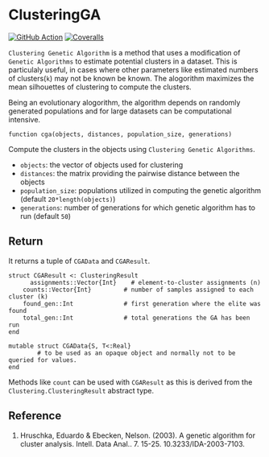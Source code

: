 # ClusteringGA

[![GitHub Action](https://github.com/sambitdash/ClusteringGA.jl/actions/workflows/Build.yml/badge.svg)](https://github.com/sambitdash/ClusteringGA.jl/actions/workflows/Build.yml)
[![Coveralls](https://coveralls.io/repos/github/sambitdash/ClusteringGA.jl/badge.svg?branch=master)](https://coveralls.io/github/sambitdash/ClusteringGA.jl?branch=master)

`Clustering Genetic Algorithm` is a method that uses a modification of `Genetic Algorithms` to estimate potential clusters in a dataset. This is particulaly useful, in cases where other parameters like estimated numbers of clusters(`k`) may not be known be known. The alogorithm maximizes the mean silhouettes of clustering to compute the clusters.

Being an evolutionary alogorithm, the algorithm depends on randomly generated populations and for large datasets can be computational intensive. 

```
function cga(objects, distances, population_size, generations)
```

Compute the clusters in the objects using `Clustering Genetic Algorithms`.

* `objects`: the vector of objects used for clustering
* `distances`: the matrix providing the pairwise distance between the objects
* `population_size`: populations utilized in computing the genetic algorithm (default `20*length(objects)`)
* `generations`: number of generations for which genetic algorithm has to run (default `50`)

Return
------
   
It returns a tuple of ``CGAData`` and ``CGAResult``.

```
struct CGAResult <: ClusteringResult
	  assignments::Vector{Int}    # element-to-cluster assignments (n)
    counts::Vector{Int}         # number of samples assigned to each cluster (k)
    found_gen::Int              # first generation where the elite was found
    total_gen::Int              # total generations the GA has been run
end

mutable struct CGAData{S, T<:Real}
		# to be used as an opaque object and normally not to be queried for values.
end
```
Methods like `count` can be used with `CGAResult` as this is derived from the `Clustering.ClusteringResult` abstract type. 

Reference
---------

1. Hruschka, Eduardo & Ebecken, Nelson. (2003). A genetic algorithm for cluster analysis. Intell. Data Anal.. 7. 15-25. 10.3233/IDA-2003-7103. 

